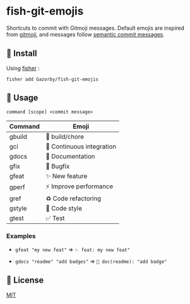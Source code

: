 # fish-git-emojis

Shortcuts to commit with Gitmoji messages. Default emojis are inspired from [gitmoji](https://gitmoji.carloscuesta.me/), and messages follow [semantic commit messages](https://gist.github.com/joshbuchea/6f47e86d2510bce28f8e7f42ae84c716).

## 🚀 Install

Using [fisher](https://github.com/jorgebucaran/fisher) :

```console
fisher add Gazorby/fish-git-emojis
```

## 🔧 Usage

`command [scope] <commit message>`

| Command | Emoji |
|-------- | ----------- |
| gbuild  | 👷 build/chore |
| gci     | 💚 Continuous integration |
| gdocs    | 📝 Documentation |
| gfix    | 🐛 Bugfix |
| gfeat   | ✨ New feature |
| gperf   | ⚡️ Improve performance |
| gref    | ♻️ Code refactoring |
| gstyle  | 🎨 Code style |
| gtest   | ✅ Test |

### Examples

- `gfeat "my new feat"` => `✨ feat: my new feat"`

- `gdocs "readme" "add badges"` => `📝 doc(readme): "add badge"`

## 📝 License

[MIT](https://github.com/Gazorby/fish-git-emojis/blob/master/LICENSE)
